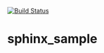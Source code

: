 [![Build Status](https://secure.travis-ci.org/sinsoku/sphinx_sample.png?branch=master)](http://travis-ci.org/sinsoku/sphinx_sample)

sphinx_sample
=============